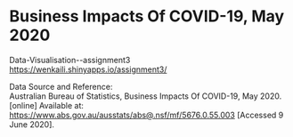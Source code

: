 # Business Impacts Of COVID-19, May 2020
Data-Visualisation--assignment3<br />
https://wenkaili.shinyapps.io/assignment3/<br />

Data Source and Reference: <br />
Australian Bureau of Statistics, Business Impacts Of COVID-19, May 2020. [online] Available at: <https://www.abs.gov.au/ausstats/abs@.nsf/mf/5676.0.55.003> [Accessed 9 June 2020].
